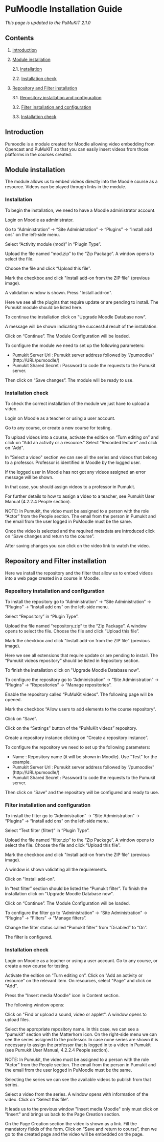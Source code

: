 # PuMoodle Installation Guide

*This page is updated to the PuMuKIT 2.1.0*

## Contents

1. [Introduction](#introduction)

2. [Module installation](#module-installation)

    2.1. [Installation](#installation)

    2.2. [Installation check](#installation-check)

3. [Repository and Filter installation](#repository-and-filter-installation)

    3.1. [Repository installation and configuration](#repository-installation-and-configuration)

    3.2. [Filter installation and configuration](#filter-installation-and-configuration)

    3.3. [Installation check](#installation-check)

## Introduction

Pumoodle is a module created for Moodle allowing video embedding from Opencast and
PuMuKIT so that you can easily insert videos from those platforms in the courses created.

## Module installation

The module allows us to embed videos directly into the Moodle course as a resource. Videos
can be played through links in the module.

### Installation

To begin the installation, we need to have a Moodle administrator account.

Login on Moodle as administrator.

Go to “Administration” -> “Site Administration” -> “Plugins” -> “Install add ons” on the left-side
menu.



Select “Activity module (mod)” in “Plugin Type”.

Upload the file named “mod.zip” to the “Zip Package”. A window opens to select the file.

Choose the file and click “Upload this file”.



Mark the checkbox and click "Install add-on from the ZIP file" (previous image).

A validation window is shown. Press "Install add-on".



Here we see all the plugins that require update or are pending to install. The Pumukit module
should be listed here.

To continue the installation click on "Upgrade Moodle Database now".



A message will be shown indicating the successful result of the installation.



Click on “Continue”. The Module Configuration will be loaded.



To configure the module we need to set up the following parameters:
- Pumukit Server Url : Pumukit server address followed by “/pumoodle/”
(http://URL/pumoodle/)
- Pumukit Shared Secret : Password to code the requests to the Pumukit server.

Then click on “Save changes”. The module will be ready to use.


### Installation check

To check the correct installation of the module we just have to upload a video.

Login on Moodle as a teacher or using a user account.

Go to any course, or create a new course for testing.

To upload videos into a course, activate the edition on “Turn editing on” and click on "Add an
activity or a resource." Select “Recorded lecture” and click on "Add".



In "Select a video" section we can see all the series and videos that belong to a professor.
Professor is identified in Moodle by the logged user.



If the logged user in Moodle has not got any videos assigned an error message will be
shown.



In that case, you should assign videos to a professor in Pumukit.

For further details to how to assign a video to a teacher, see Pumukit User Manual (4.2.2.4
People section).

NOTE: In Pumukit, the video must be assigned to a person with the role “Actor” from the
People section. The email from the person in Pumukit and the email from the user logged in
PuMoodle must be the same.

Once the video is selected and the required metadata are introduced click on “Save changes
and return to the course”.



After saving changes you can click on the video link to watch the video.


## Repository and Filter installation

Here we install the repository and the filter that allow us to embed videos into a web page
created in a course in Moodle.

### Repository installation and configuration

To install the repository go to “Administration” -> “Site Administration” -> “Plugins” -> “Install add
ons” on the left-side menu.



Select “Repository” in “Plugin Type”.

Upload the file named “repository.zip” to the “Zip Package”. A window opens to select the file.
Choose the file and click “Upload this file”.



Mark the checkbox and click "Install add-on from the ZIP file" (previous image).



Here we see all extensions that require update or are pending to install. The “Pumukit videos
repository” should be listed in Repository section.

To finish the installation click on "Upgrade Moodle Database now".

To configure the repository go to “Administration” -> “Site Administration” -> “Plugins” ->
“Repositories” -> “Manage repositories”.



Enable the repository called “PuMuKit videos”. The following page will be opened.



Mark the checkbox “Allow users to add elements to the course repository”.

Click on “Save”.

Click on the “Settings” button of the “PuMuKit videos” repository.



Create a repository instance clicking on “Create a repository instance”.



To configure the repository we need to set up the following parameters:
- Name : Repository name (it will be shown in Moodle). Use “Test” for the example.
- Pumukit Server Url : Pumukit server address followed by “/pumoodle/”
(http://URL/pumoodle/)
- Pumukit Shared Secret : Password to code the requests to the Pumukit server.



Then click on “Save” and the repository will be configured and ready to use.

### Filter installation and configuration

To install the filter go to “Administration” -> “Site Administration” -> “Plugins” -> “Install add ons”
on the left-side menu.



Select “Text filter (filter)” in “Plugin Type”.

Upload the file named “filter.zip” to the “Zip Package”. A window opens to select the file. Choose
the file and click “Upload this file”.



Mark the checkbox and click "Install add-on from the ZIP file" (previous image).

A window is shown validating all the requirements.

Click on "Install add-on".



In “text filter” section should be listed the “Pumukit filter”. To finish the installation click on
"Upgrade Moodle Database now".



Click on “Continue”. The Module Configuration will be loaded.



To configure the filter go to “Administration” -> “Site Administration” -> “Plugins” -> “Filters”
-> “Manage filters”.

Change the filter status called “Pumukit filter” from “Disabled” to “On”.



The filter is configured.

### Installation check

Login on Moodle as a teacher or using a user account. Go to any course, or create a new
course for testing.

Activate the edition on “Turn editing on”. Click on "Add an activity or resource" on the
relevant item. On resources, select "Page" and click on "Add".



Press the "Insert media Moodle" icon in Content section.



The following window opens:



Click on "Find or upload a sound, video or applet". A window opens to upload files.



Select the appropriate repository name. In this case, we can see a “pumukit” section with the
Matterhorn icon. On the right-side menu we can see the series assigned to the professor. In
case none series are shown it is necessary to assign the professor that is logged in to a video in
Pumukit (see Pumukit User Manual, 4.2.2.4 People section).

NOTE: In Pumukit, the video must be assigned to a person with the role “Actor” from the
People section. The email from the person in Pumukit and the email from the user logged in
PuMoodle must be the same.

Selecting the series we can see the available videos to publish from that series.



Select a video from the series. A window opens with information of the video. Click on
“Select this file”.



It leads us to the previous window "Insert media Moodle" only must click on "Insert" and
brings us back to the Page Creation section.



On the Page Creation section the video is shown as a link. Fill the mandatory fields of the
form. Click on “Save and return to course”, then we go to the created page and the video will be
embedded on the page.






